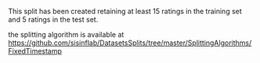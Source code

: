 
This split has been created retaining at least 15 ratings in the training set and 5 ratings in the test set.

the splitting algorithm is available at https://github.com/sisinflab/DatasetsSplits/tree/master/SplittingAlgorithms/FixedTimestamp
